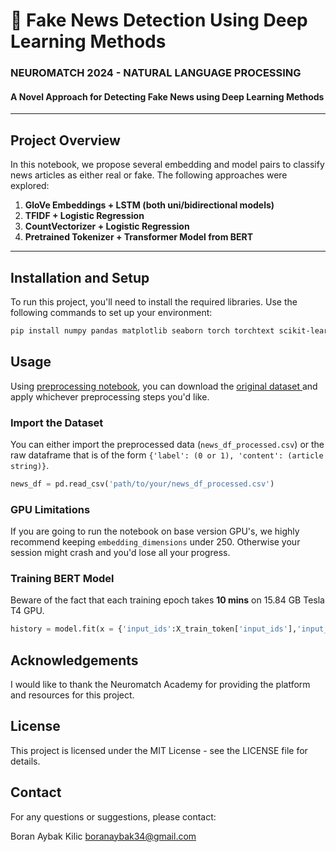 # 📰 Fake News Detection Using Deep Learning Methods

### NEUROMATCH 2024 - NATURAL LANGUAGE PROCESSING
#### A Novel Approach for Detecting Fake News using Deep Learning Methods

---

## Project Overview

In this notebook, we propose several embedding and model pairs to classify news articles as either real or fake. The following approaches were explored:

1. **GloVe Embeddings + LSTM (both uni/bidirectional models)**
2. **TFIDF + Logistic Regression**
3. **CountVectorizer + Logistic Regression**
4. **Pretrained Tokenizer + Transformer Model from BERT**

---

## Installation and Setup

To run this project, you'll need to install the required libraries. Use the following commands to set up your environment:

```bash
pip install numpy pandas matplotlib seaborn torch torchtext scikit-learn tqdm
```
## Usage

Using [preprocessing notebook](/fake_news_detection_preprocessing.ipynb), you can download the <a href='https://www.kaggle.com/datasets/emineyetm/fake-news-detection-datasets' >original dataset <a/> and apply whichever preprocessing steps you'd like.



###  Import the Dataset

You can either import the preprocessed data (`news_df_processed.csv`) or the raw dataframe that is of the form `{'label': (0 or 1), 'content': (article string)}`.

```python
news_df = pd.read_csv('path/to/your/news_df_processed.csv')
```
### GPU Limitations
If you are going to run the notebook on base version GPU's, we highly recommend keeping `embedding_dimensions` under 250. Otherwise your session might crash and you'd lose all your progress. 

### Training BERT Model

Beware of the fact that each training epoch takes **10 mins** on 15.84 GB Tesla T4 GPU.

```python
history = model.fit(x = {'input_ids':X_train_token['input_ids'],'input_mask':X_train_token['attention_mask']}, y = Y_train, epochs=2, validation_split = 0.2, batch_size = 30, callbacks=[callback])
```


## Acknowledgements

I would like to thank the Neuromatch Academy for providing the platform and resources for this project.

## License

This project is licensed under the MIT License - see the LICENSE file for details.

## Contact

For any questions or suggestions, please contact:

Boran Aybak Kilic
boranaybak34@gmail.com
